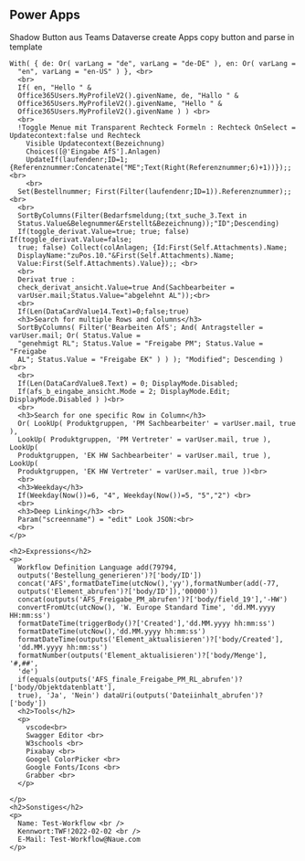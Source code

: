<!DOCTYPE html>
<html lang="en">
  <head>
    <meta charset="UTF-8" />
    <meta http-equiv="X-UA-Compatible" content="IE=edge" />
    <meta name="viewport" content="width=device-width, initial-scale=1.0" />
    <title>Power Platform snippets</title>
  </head>
  <body>
    <h2>Power Apps</h2>
    <p>
    Shadow Button aus Teams
    Dataverse create Apps copy button and parse in template  
    
    With( { de: Or( varLang = "de", varLang = "de-DE" ), en: Or( varLang =
      "en", varLang = "en-US" ) }, <br>
      <br>
      If( en, "Hello " &
      Office365Users.MyProfileV2().givenName, de, "Hallo " &
      Office365Users.MyProfileV2().givenName, "Hello " &
      Office365Users.MyProfileV2().givenName ) ) <br>
      <br>
      !Toggle Menue mit Transparent Rechteck Formeln : Rechteck OnSelect = Updatecontext:false und Rechteck
        Visible Updatecontext(Bezeichnung) 
        Choices([@'Eingabe AfS'].Anlagen)
        UpdateIf(laufendenr;ID=1;{Referenznummer:Concatenate("ME";Text(Right(Referenznummer;6)+1))});;<br>
        <br>
      Set(Bestellnummer; First(Filter(laufendenr;ID=1)).Referenznummer);;<br>
      <br>
      SortByColumns(Filter(Bedarfsmeldung;(txt_suche_3.Text in
      Status.Value&Belegnummer&Erstellt&Bezeichnung));"ID";Descending)
      If(toggle_derivat.Value=true; true; false) If(toggle_derivat.Value=false;
      true; false) Collect(colAnlagen; {Id:First(Self.Attachments).Name;
      DisplayName:"zuPos.10."&First(Self.Attachments).Name;
      Value:First(Self.Attachments).Value});; <br>
      <br>
      Derivat true :
      check_derivat_ansicht.Value=true And(Sachbearbeiter =
      varUser.mail;Status.Value="abgelehnt AL"));<br>
      <br>
      If(Len(DataCardValue14.Text)=0;false;true)
      <h3>Search for multiple Rows and Columns</h3>
      SortByColumns( Filter('Bearbeiten AfS'; And( Antragsteller = varUser.mail; Or( Status.Value =
      "genehmigt RL"; Status.Value = "Freigabe PM"; Status.Value = "Freigabe
      AL"; Status.Value = "Freigabe EK" ) ) ); "Modified"; Descending )<br>
      <br>
      If(Len(DataCardValue8.Text) = 0; DisplayMode.Disabled; 
      If(afs_b_eingabe_ansicht.Mode = 2; DisplayMode.Edit; DisplayMode.Disabled ) )<br>
      <br>
      <h3>Search for one specific Row in Column</h3>
      Or( LookUp( Produktgruppen, 'PM Sachbearbeiter' = varUser.mail, true ),
      LookUp( Produktgruppen, 'PM Vertreter' = varUser.mail, true ), LookUp(
      Produktgruppen, 'EK HW Sachbearbeiter' = varUser.mail, true ), LookUp(
      Produktgruppen, 'EK HW Vertreter' = varUser.mail, true ))<br>
      <br>
      <h3>Weekday</h3>
      If(Weekday(Now())=6, "4", Weekday(Now())=5, "5","2") <br>
      <br>
      <h3>Deep Linking</h3> <br>
      Param("screenname") = "edit" Look JSON:<br>
      <br>
    </p>

    <h2>Expressions</h2>
    <p>
      Workflow Definition Language add(79794,
      outputs('Bestellung_generieren')?['body/ID'])
      concat('AFS',formatDateTime(utcNow(),'yy'),formatNumber(add(-77,
      outputs('Element_abrufen')?['body/ID']),'00000'))
      concat(outputs('AFS_Freigabe_PM_abrufen')?['body/field_19'],'-HW')
      convertFromUtc(utcNow(), 'W. Europe Standard Time', 'dd.MM.yyyy HH:mm:ss')
      formatDateTime(triggerBody()?['Created'],'dd.MM.yyyy hh:mm:ss')
      formatDateTime(utcNow(),'dd.MM.yyyy hh:mm:ss')
      formatDateTime(outputs('Element_aktualisieren')?['body/Created'],
      'dd.MM.yyyy hh:mm:ss')
      formatNumber(outputs('Element_aktualisieren')?['body/Menge'], '#,##',
      'de')
      if(equals(outputs('AFS_finale_Freigabe_PM_RL_abrufen')?['body/Objektdatenblatt'],
      true), 'Ja', 'Nein') dataUri(outputs('Dateiinhalt_abrufen')?['body'])
      <h2>Tools</h2>
      <p>
        vscode<br>
        Swagger Editor <br>
        W3schools <br> 
        Pixabay <br>
        Googel ColorPicker <br>
        Google Fonts/Icons <br>
        Grabber <br>
      </p>

    </p>
    <h2>Sonstiges</h2>
    <p>
      Name: Test-Workflow <br />
      Kennwort:TWF!2022-02-02 <br />
      E-Mail: Test-Workflow@Naue.com
    </p>
  </body>
</html>
